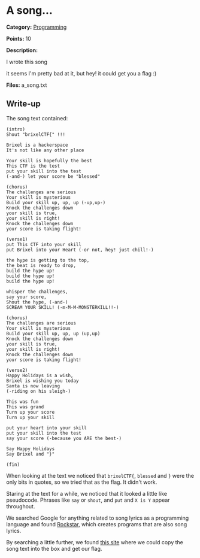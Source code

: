 # A song...
**Category:** [Programming](../README.md)

**Points:** 10

**Description:**

I wrote this song

it seems I'm pretty bad at it, but hey! it could get you a flag :)

**Files:** a_song.txt

## Write-up
The song text contained:
```
(intro)
Shout "brixelCTF{" !!!

Brixel is a hackerspace
It's not like any other place

Your skill is hopefully the best
This CTF is the test
put your skill into the test
(-and-) let your score be "blessed"

(chorus)
The challenges are serious
Your skill is mysterious
Build your skill up, up, up (-up,up-)
Knock the challenges down
your skill is true,
your skill is right!
Knock the challenges down
your score is taking flight!

(verse1)
put This CTF into your skill
put Brixel into your Heart (-or not, hey! just chill!-)

the hype is getting to the top,
the beat is ready to drop,
build the hype up!
build the hype up!
build the hype up!

whisper the challenges,
say your score,
Shout the hype, (-and-)
SCREAM YOUR SKILL! (-m-M-M-MONSTERKILL!!-)

(chorus)
The challenges are serious
Your skill is mysterious
Build your skill up, up, up (up,up)
Knock the challenges down
your skill is true,
your skill is right!
Knock the challenges down
your score is taking flight!

(verse2)
Happy Holidays is a wish,
Brixel is wishing you today
Santa is now leaving
(-riding on his sleigh-)

This was fun
This was grand
Turn up your score
Turn up your skill

put your heart into your skill
put your skill into the test
say your score (-because you ARE the best-)

Say Happy Holidays
Say Brixel and "}"

(fin)
```
When looking at the text we noticed that `brixelCTF{`, `blessed` and `}` were the only bits in quotes, so we tried that as the flag. It didn't work.

Staring at the text for a while, we noticed that it looked a little like pseudocode. Phrases like `say` or `shout`, and `put` and `X is Y` appear throughout.

We searched Google for anything related to song lyrics as a programming language and found [Rockstar](https://github.com/RockstarLang/rockstar), which creates programs that are also song lyrics.

By searching a little further, we found [this site](https://codewithrockstar.com/online) where we could copy the song text into the box and get our flag.

